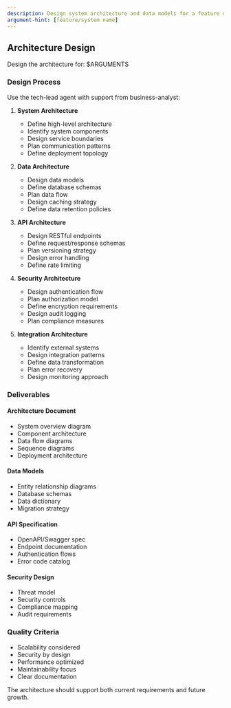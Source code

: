 ```yaml
---
description: Design system architecture and data models for a feature or system
argument-hint: [feature/system name]
---
```


## Architecture Design

Design the architecture for: $ARGUMENTS

### Design Process

Use the tech-lead agent with support from business-analyst:

1. **System Architecture**
   - Define high-level architecture
   - Identify system components
   - Design service boundaries
   - Plan communication patterns
   - Define deployment topology

2. **Data Architecture**
   - Design data models
   - Define database schemas
   - Plan data flow
   - Design caching strategy
   - Define data retention policies

3. **API Architecture**
   - Design RESTful endpoints
   - Define request/response schemas
   - Plan versioning strategy
   - Design error handling
   - Define rate limiting

4. **Security Architecture**
   - Design authentication flow
   - Plan authorization model
   - Define encryption requirements
   - Design audit logging
   - Plan compliance measures

5. **Integration Architecture**
   - Identify external systems
   - Design integration patterns
   - Define data transformation
   - Plan error recovery
   - Design monitoring approach

### Deliverables

#### Architecture Document
- System overview diagram
- Component architecture
- Data flow diagrams
- Sequence diagrams
- Deployment architecture

#### Data Models
- Entity relationship diagrams
- Database schemas
- Data dictionary
- Migration strategy

#### API Specification
- OpenAPI/Swagger spec
- Endpoint documentation
- Authentication flows
- Error code catalog

#### Security Design
- Threat model
- Security controls
- Compliance mapping
- Audit requirements

### Quality Criteria
- Scalability considered
- Security by design
- Performance optimized
- Maintainability focus
- Clear documentation

The architecture should support both current requirements and future growth.